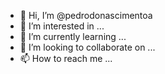 - 👋 Hi, I’m @pedrodonascimentoa
- 👀 I’m interested in ...
- 🌱 I’m currently learning ...
- 💞️ I’m looking to collaborate on ...
- 📫 How to reach me ...

<!---
pedrodonascimentoa/pedrodonascimentoa is a ✨ special ✨ repository because its `README.md` (this file) appears on your GitHub profile.
You can click the Preview link to take a look at your changes.
--->
